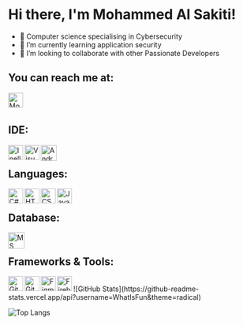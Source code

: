 # Hi there, I'm Mohammed Al Sakiti!

- 🔭 Computer science specialising in Cybersecurity 
- 🌱 I’m currently learning application security 
- 💞 I’m looking to collaborate with other Passionate Developers

## You can reach me at:
<a href="https://www.linkedin.com/in/mohammed-al-sakiti-693bb8167/">
    <img align="left" src="https://www.vectorlogo.zone/logos/linkedin/linkedin-icon.svg" alt="Mohammed Al Sakiti LinkedIn Profile" height="30px" width="30px" >
  </a>
<br/>
<br/>

## IDE:
<img align="left" alt="Inellij" width="30px" src="https://upload.wikimedia.org/wikipedia/commons/thumb/9/9c/IntelliJ_IDEA_Icon.svg/1024px-IntelliJ_IDEA_Icon.svg.png">
<img align="left" alt="Visual Studio Code" width="30px" src="https://cdn.jsdelivr.net/gh/devicons/devicon/icons/vscode/vscode-original.svg" />
<img align="left" alt="Android Studio" width="32px" src="https://cdn.jsdelivr.net/gh/devicons/devicon/icons/androidstudio/androidstudio-original.svg" />
<br/>

## Languages:
<img align="left" alt="C#" width="30px" src="https://cdn.jsdelivr.net/gh/devicons/devicon/icons/csharp/csharp-original.svg" />
<img align="left" alt="HTML" width="30px" src="https://www.vectorlogo.zone/logos/w3_html5/w3_html5-icon.svg" />
<img align="left" alt="CSS" width="30px" src="https://www.vectorlogo.zone/logos/w3_css/w3_css-icon.svg" />
<img align="left" alt="JavaScript" width="30px" src="https://cdn.jsdelivr.net/gh/devicons/devicon/icons/javascript/javascript-original.svg" />
<br/>

## Database:
<img align="left" alt="MS SQL server" width="33px" src="https://cdn.jsdelivr.net/gh/devicons/devicon/icons/sqlsever/sqlite-original.svg" />
<br/>

## Frameworks & Tools:
<img align="left" alt="Git" width="30px" src="https://cdn.jsdelivr.net/gh/devicons/devicon/icons/git/git-original.svg" />
<img align="left" alt="GitHub" width="30px" src="https://user-images.githubusercontent.com/3369400/139447912-e0f43f33-6d9f-45f8-be46-2df5bbc91289.png" />
<img align="left" alt="Figma" width="30px" src="https://cdn.jsdelivr.net/gh/devicons/devicon/icons/figma/figma-original.svg" />
<img align="left" alt=Firebase" width="30px" src="https://www.vectorlogo.zone/logos/firebase/firebase-icon.svg" />
<br/>
![GitHub Stats](https://github-readme-stats.vercel.app/api?username=WhatIsFun&theme=radical)

![Top Langs](https://github-readme-stats.vercel.app/api/top-langs/?username=WhatIsFun&layout=compact&theme=radical)

